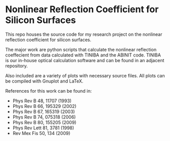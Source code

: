 Nonlinear Reflection Coefficient for Silicon Surfaces
===========================
This repo houses the source code for my research project on the nonlinear
reflection coefficient for silicon surfaces.

The major work are python scripts that calculate the nonlinear reflection
coeffecient from data calculated with TINIBA and the ABINIT code. TINIBA is
our in-house optical calculation software and can be found in an adjacent
repository.

Also included are a variety of plots with necessary source files. All plots
can be compiled with Gnuplot and LaTeX.

References for this work can be found in:
* Phys Rev B 48, 11707 (1993)
* Phys Rev B 66, 195329 (2002)
* Phys Rev B 67, 165319 (2003)
* Phys Rev B 74, 075318 (2006)
* Phys Rev B 80, 155205 (2009)
* Phys Rev Lett 81, 3781 (1998)
* Rev Mex Fis 50, 134 (2009)

